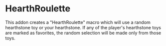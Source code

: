 # HearthRoulette

This addon creates a "HearthRoulette" macro which will use a random hearthstone
toy or your hearthstone. If any of the player's hearthstone toys are marked as
favorites, the random selection will be made only from those toys.
